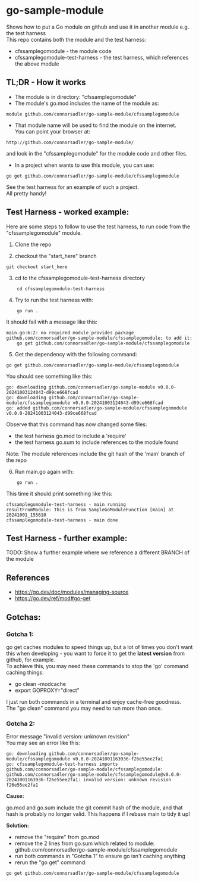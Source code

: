 # go-sample-module

Shows how to put a Go module on github and use it in another module e.g. the test harness  
This repo contains both the module and the test harness:

- cfssamplegomodule - the module code
- cfssamplegomodule-test-harness - the test harness, which references the above module


## TL;DR - How it works

- The module is in directory: "cfssamplegomodule"
- The module's go.mod includes the name of the module as:
```
module github.com/connorsadler/go-sample-module/cfssamplegomodule
```
- That module name will be used to find the module on the internet.  
You can point your browser at:
```
http://github.com/connorsadler/go-sample-module/
```
and look in the "cfssamplegomodule" for the module code and other files.

- In a project when wants to use this module, you can use:
```
go get github.com/connorsadler/go-sample-module/cfssamplegomodule
```

See the test harness for an example of such a project.  
All pretty handy!


## Test Harness - worked example:

Here are some steps to follow to use the test harness, to run code from the "cfssamplegomodule" module.

1. Clone the repo

2. checkout the "start_here" branch
```
git checkout start_here
```

3. cd to the cfssamplegomodule-test-harness directory

```
    cd cfssamplegomodule-test-harness
```

4. Try to run the test harness with:

```    
    go run .
```

It should fail with a message like this:
```
main.go:6:2: no required module provides package github.com/connorsadler/go-sample-module/cfssamplegomodule; to add it:
    go get github.com/connorsadler/go-sample-module/cfssamplegomodule
```

5. Get the dependency with the following command:
```
go get github.com/connorsadler/go-sample-module/cfssamplegomodule
```

You should see something like this:

```
go: downloading github.com/connorsadler/go-sample-module v0.0.0-20241003124043-d99ce668fcad
go: downloading github.com/connorsadler/go-sample-module/cfssamplegomodule v0.0.0-20241003124043-d99ce668fcad
go: added github.com/connorsadler/go-sample-module/cfssamplegomodule v0.0.0-20241003124043-d99ce668fcad
```

Observe that this command has now changed some files:
- the test harness go.mod to include a 'require'
- the test harness go.sum to include references to the module found  

Note: The module references include the git hash of the 'main' branch of the repo

6. Run main.go again with:
```
    go run .
```

This time it should print something like this:
```
cfssamplegomodule-test-harness - main running
resultFromModule: This is from SampleGoModuleFunction [main] at 20241001_155610
cfssamplegomodule-test-harness - main done
```


## Test Harness - further example:

TODO: Show a further example where we reference a different BRANCH of the module

## References

- https://go.dev/doc/modules/managing-source
- https://go.dev/ref/mod#go-get


## Gotchas:

### Gotcha 1:

go get caches modules to speed things up, but a lot of times you don't want this when developing - you want to force it to 
get the **latest version** from github, for example.  
To achieve this, you may need these commands to stop the 'go' command caching things:

- go clean -modcache
- export GOPROXY="direct"

I just run both commands in a terminal and enjoy cache-free goodness.  
The "go clean" command you may need to run more than once.

### Gotcha 2:

Error message "invalid version: unknown revision"  
You may see an error like this:

```
go: downloading github.com/connorsadler/go-sample-module/cfssamplegomodule v0.0.0-20241001163936-f26e55ee2fa1
go: cfssamplegomodule-test-harness imports
github.com/connorsadler/go-sample-module/cfssamplegomodule: github.com/connorsadler/go-sample-module/cfssamplegomodule@v0.0.0-20241001163936-f26e55ee2fa1: invalid version: unknown revision f26e55ee2fa1
```

**Cause:**  

go.mod and go.sum include the git commit hash of the module, and that hash is probably no longer valid. This happens if I rebase main to tidy it up!  

**Solution:**  

- remove the "require" from go.mod
- remove the 2 lines from go.sum which related to module: github.com/connorsadler/go-sample-module/cfssamplegomodule
- run both commands in "Gotcha 1" to ensure go isn't caching anything
- rerun the "go get" command:
```
go get github.com/connorsadler/go-sample-module/cfssamplegomodule
```

